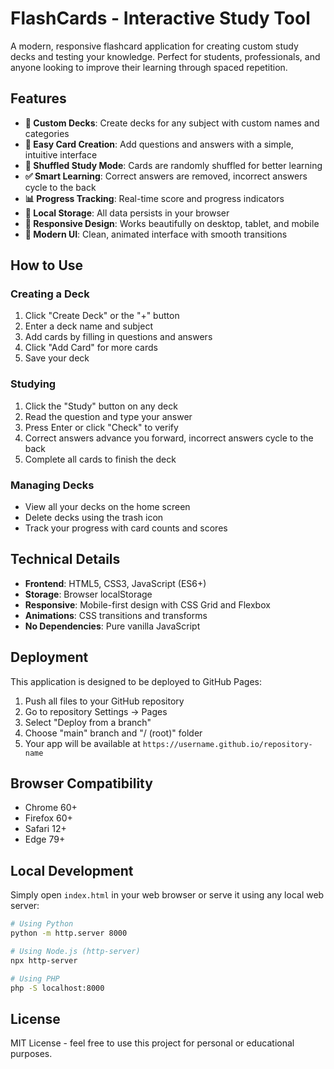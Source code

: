 # FlashCards - Interactive Study Tool

A modern, responsive flashcard application for creating custom study decks and testing your knowledge. Perfect for students, professionals, and anyone looking to improve their learning through spaced repetition.

## Features

- **🎯 Custom Decks**: Create decks for any subject with custom names and categories
- **📝 Easy Card Creation**: Add questions and answers with a simple, intuitive interface
- **🎲 Shuffled Study Mode**: Cards are randomly shuffled for better learning
- **✅ Smart Learning**: Correct answers are removed, incorrect answers cycle to the back
- **📊 Progress Tracking**: Real-time score and progress indicators
- **💾 Local Storage**: All data persists in your browser
- **📱 Responsive Design**: Works beautifully on desktop, tablet, and mobile
- **🎨 Modern UI**: Clean, animated interface with smooth transitions

## How to Use

### Creating a Deck
1. Click "Create Deck" or the "+" button
2. Enter a deck name and subject
3. Add cards by filling in questions and answers
4. Click "Add Card" for more cards
5. Save your deck

### Studying
1. Click the "Study" button on any deck
2. Read the question and type your answer
3. Press Enter or click "Check" to verify
4. Correct answers advance you forward, incorrect answers cycle to the back
5. Complete all cards to finish the deck

### Managing Decks
- View all your decks on the home screen
- Delete decks using the trash icon
- Track your progress with card counts and scores

## Technical Details

- **Frontend**: HTML5, CSS3, JavaScript (ES6+)
- **Storage**: Browser localStorage
- **Responsive**: Mobile-first design with CSS Grid and Flexbox
- **Animations**: CSS transitions and transforms
- **No Dependencies**: Pure vanilla JavaScript

## Deployment

This application is designed to be deployed to GitHub Pages:

1. Push all files to your GitHub repository
2. Go to repository Settings → Pages
3. Select "Deploy from a branch"
4. Choose "main" branch and "/ (root)" folder
5. Your app will be available at `https://username.github.io/repository-name`

## Browser Compatibility

- Chrome 60+
- Firefox 60+
- Safari 12+
- Edge 79+

## Local Development

Simply open `index.html` in your web browser or serve it using any local web server:

```bash
# Using Python
python -m http.server 8000

# Using Node.js (http-server)
npx http-server

# Using PHP
php -S localhost:8000
```

## License

MIT License - feel free to use this project for personal or educational purposes.